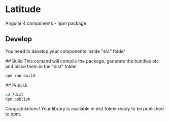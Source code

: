 # Latitude
Angular 4 components - npm package

## Develop
You need to develop your components inside "src" folder

## Build
This comand will compile the package, generate the bundles etc and place them in the "dist" folder
```sh
npm run build
```

## Publish
```sh
cd /dist
npm publish
```
Congratulations! Your library is available in dist folder ready to be published to npm.
